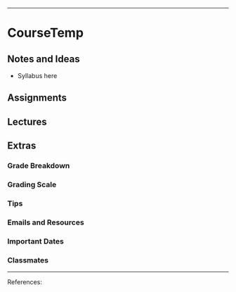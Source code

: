 
___
# CourseTemp

## Notes and Ideas
- Syllabus here
## Assignments
## Lectures
## Extras
### Grade Breakdown
### Grading Scale
### Tips
### Emails and Resources
### Important Dates
### Classmates
___
References: